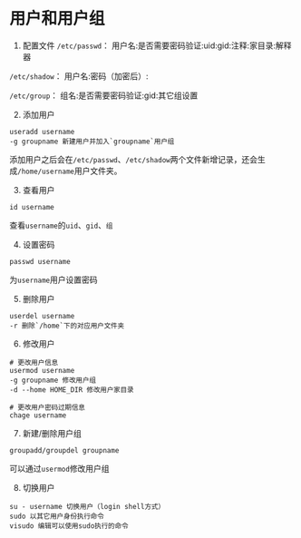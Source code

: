 # 用户和用户组

1. 配置文件
`/etc/passwd`：
用户名:是否需要密码验证:uid:gid:注释:家目录:解释器

`/etc/shadow`：
用户名:密码（加密后）:

`/etc/group`：
组名:是否需要密码验证:gid:其它组设置


2. 添加用户
```shell
useradd username
-g groupname 新建用户并加入`groupname`用户组
```

添加用户之后会在`/etc/passwd`、`/etc/shadow`两个文件新增记录，还会生成`/home/username`用户文件夹。

3. 查看用户
```shell
id username
```

查看`username`的`uid`、`gid`、`组`

4. 设置密码
```shell
passwd username
```

为`username`用户设置密码

5. 删除用户
```shell
userdel username
-r 删除`/home`下的对应用户文件夹
```

6. 修改用户
```shell
# 更改用户信息
usermod username
-g groupname 修改用户组
-d --home HOME_DIR 修改用户家目录

# 更改用户密码过期信息
chage username
```

7. 新建/删除用户组
```shell
groupadd/groupdel groupname
```
可以通过`usermod`修改用户组

8. 切换用户
```shell
su - username 切换用户（login shell方式）
sudo 以其它用户身份执行命令
visudo 编辑可以使用sudo执行的命令
```
